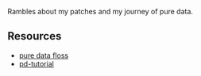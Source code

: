 Rambles about my patches and my journey of pure data.

## Resources

- [pure data floss](http://write.flossmanuals.net/pure-data/introduction2/)
- [pd-tutorial](http://www.pd-tutorial.com/english/index.html)
